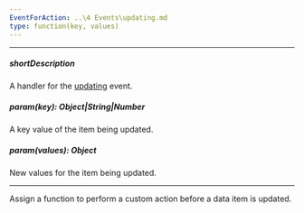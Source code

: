 ```yaml
---
EventForAction: ..\4 Events\updating.md
type: function(key, values)
---
```

---
##### shortDescription
A handler for the [updating](/api-reference/30%20Data%20Layer/Store/4%20Events/updating.md '{basewidgetpath}/Events/#updating') event.

##### param(key): Object|String|Number
A key value of the item being updated.

##### param(values): Object
New values for the item being updated.

---
Assign a function to perform a custom action before a data item is updated.